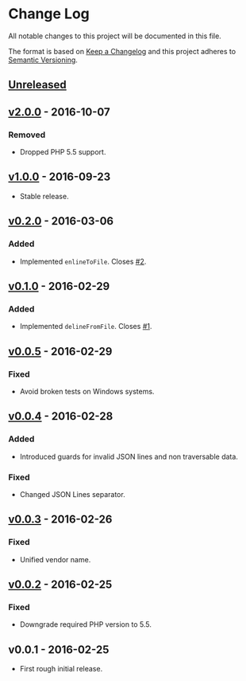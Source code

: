 # Change Log
All notable changes to this project will be documented in this file.

The format is based on [Keep a Changelog](http://keepachangelog.com/) and this project adheres to [Semantic Versioning](http://semver.org/).

## [Unreleased]

## [v2.0.0] - 2016-10-07
### Removed
- Dropped PHP 5.5 support.

## [v1.0.0] - 2016-09-23
- Stable release.

## [v0.2.0] - 2016-03-06
### Added
- Implemented `enlineToFile`. Closes [#2](https://github.com/raphaelstolt/json-lines/issues/2).

## [v0.1.0] - 2016-02-29
### Added
- Implemented `delineFromFile`. Closes [#1](https://github.com/raphaelstolt/json-lines/issues/1).

## [v0.0.5] - 2016-02-29
### Fixed
- Avoid broken tests on Windows systems.

## [v0.0.4] - 2016-02-28
### Added
- Introduced guards for invalid JSON lines and non traversable data.

### Fixed
- Changed JSON Lines separator.

## [v0.0.3] - 2016-02-26
### Fixed
- Unified vendor name.

## [v0.0.2] - 2016-02-25
### Fixed
- Downgrade required PHP version to 5.5.

## v0.0.1 - 2016-02-25
- First rough initial release.

[Unreleased]: https://github.com/raphaelstolt/json-lines/compare/v2.0.0...HEAD
[v2.0.0]: https://github.com/raphaelstolt/json-lines/compare/v1.0.0...v2.0.0
[v1.0.0]: https://github.com/raphaelstolt/json-lines/compare/v0.2.0...v1.0.0
[v0.2.0]: https://github.com/raphaelstolt/json-lines/compare/v0.1.0...v0.2.0
[v0.1.0]: https://github.com/raphaelstolt/json-lines/compare/v0.0.5...v0.1.0
[v0.0.5]: https://github.com/raphaelstolt/json-lines/compare/v0.0.4...v0.0.5
[v0.0.4]: https://github.com/raphaelstolt/json-lines/compare/v0.0.3...v0.0.4
[v0.0.3]: https://github.com/raphaelstolt/json-lines/compare/v0.0.2...v0.0.3
[v0.0.2]: https://github.com/raphaelstolt/json-lines/compare/v0.0.1...v0.0.2
